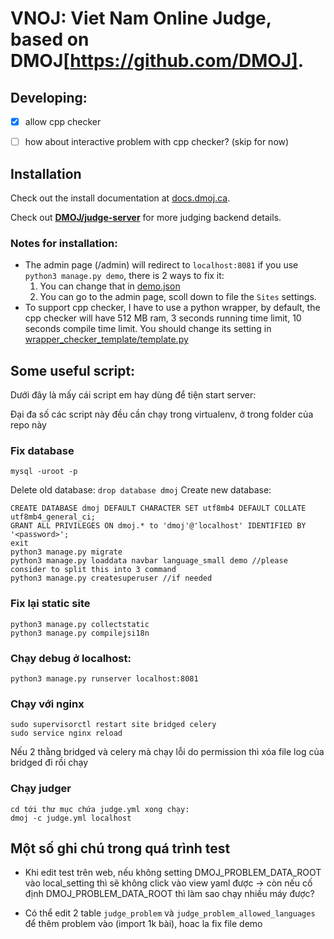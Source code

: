 VNOJ: Viet Nam Online Judge, based on DMOJ[https://github.com/DMOJ].
=====

## Developing:
- [x] allow cpp checker
- [ ] how about interactive problem with cpp checker? (skip for now)


## Installation

Check out the install documentation at [docs.dmoj.ca](https://docs.dmoj.ca/#/site/installation). 

Check out [**DMOJ/judge-server**](https://github.com/DMOJ/judge-server) for more judging backend details.

### Notes for installation:
- The admin page (/admin) will redirect to `localhost:8081` if you use `python3 manage.py demo`, there is 2 ways to fix it: 
    1. You can change that in [demo.json](judge/fixtures/demo.json)
    2. You can go to the admin page, scoll down to file the `Sites` settings.
- To support cpp checker, I have to use a python wrapper, by default, the cpp checker will have 512 MB ram, 3 seconds running time limit, 10 seconds compile time limit. You should change its setting in [wrapper_checker_template/template.py](wrapper_checker_template/template.py) 

## Some useful script:

Dưới đây là mấy cái script em hay dùng để tiện start server:

Đại đa số các script này đều cần chạy trong virtualenv, ở trong folder của repo này
### Fix database
```
mysql -uroot -p
```
Delete old database: `drop database dmoj`
Create new database:  
```
CREATE DATABASE dmoj DEFAULT CHARACTER SET utf8mb4 DEFAULT COLLATE utf8mb4_general_ci;
GRANT ALL PRIVILEGES ON dmoj.* to 'dmoj'@'localhost' IDENTIFIED BY '<password>';
exit
python3 manage.py migrate
python3 manage.py loaddata navbar language_small demo //please consider to split this into 3 command 
python3 manage.py createsuperuser //if needed
```

### Fix lại static site
```
python3 manage.py collectstatic
python3 manage.py compilejsi18n 
```

### Chạy debug ở localhost:
```
python3 manage.py runserver localhost:8081
```

### Chạy với nginx
```
sudo supervisorctl restart site bridged celery
sudo service nginx reload
```
Nếu 2 thằng bridged và celery mà chạy lỗi do permission thì xóa file log của bridged đi rồi chạy



### Chạy judger
```
cd tới thư mục chứa judge.yml xong chạy: 
dmoj -c judge.yml localhost
```

## Một số ghi chú trong quá trình test
- Khi edit test trên web, nếu không setting DMOJ_PROBLEM_DATA_ROOT vào local_setting thì sẽ không click vào view yaml được -> còn nếu cố định DMOJ_PROBLEM_DATA_ROOT thì làm sao chạy nhiều máy được?

- Có thể edit 2 table `judge_problem` và `judge_problem_allowed_languages` để thêm problem vào (import 1k bài), hoac la fix file demo
